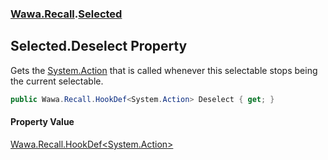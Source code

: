 ### [Wawa.Recall](Wawa.Recall.md 'Wawa.Recall').[Selected](Selected.md 'Wawa.Recall.Selected')

## Selected.Deselect Property

Gets the [System.Action](https://docs.microsoft.com/en-us/dotnet/api/System.Action 'System.Action') that is called whenever this selectable stops being the current selectable.

```csharp
public Wawa.Recall.HookDef<System.Action> Deselect { get; }
```

#### Property Value
[Wawa.Recall.HookDef&lt;](HookDef{T}.md 'Wawa.Recall.HookDef<T>')[System.Action](https://docs.microsoft.com/en-us/dotnet/api/System.Action 'System.Action')[&gt;](HookDef{T}.md 'Wawa.Recall.HookDef<T>')